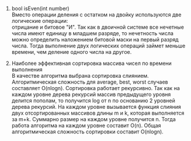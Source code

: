 1. bool isEven(int number)\
Вместо операции деления с остатком на двойку используются две логические операции:\
отрицание и битовое "И". Так как в двоичной системе все нечетные числа имеют единицу
в младшем разряде, то нечетность числа можно определить наложением битовой маски
на первый разряд числа. Тогда выполнение двух логических операций займет меньше времени,
чем деление одного числа на другое.

3. Наиболее эффективная сортировка массива чисел по времени выполнения\
В качестве алгоритма выбрана сортировка слиянием. Алгоритмическая сложность для
average, best, worst случаев составляет O(nlogn). Сортировка работает рекурсивно.
Так как на каждом уровне дерева рекурсий массив предыдущего уровня делится пополам,
то получится log от n по основанию 2 уровней дерева рекурсий. На каждом уровне вызывается
функция слияния двух отсортированных массивов длины m и k, которая выполняется за m+k.
Суммарно размер на каждом уровне получится n. Тогда работа алгоритма на каждом уровне
составит O(n). Общая алгоритмическая сложность сортировки составит O(nlogn).
